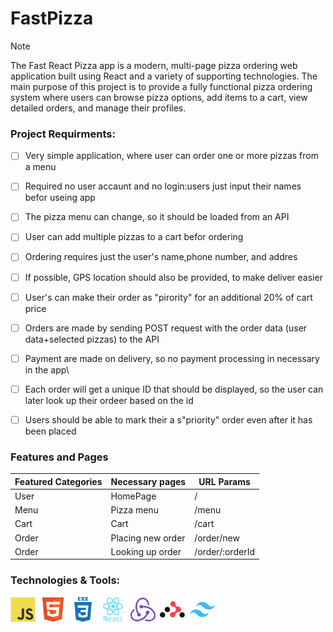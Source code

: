 # FastPizza
>[!NOTE]
>The Fast React Pizza app is a modern, multi-page pizza ordering web application built using React and a variety of supporting technologies. The main purpose of this project is to provide a fully functional pizza ordering system where users can browse pizza options, add items to a cart, view detailed orders, and manage their profiles.


### Project Requirments:
- [ ] Very simple application, where user can order one or more pizzas from a menu
- [ ] Required no user accaunt and no login:users just input their names befor useing app
- [ ] The pizza menu can change, so it should be loaded from an API
- [ ] User can add multiple pizzas to a cart befor ordering
- [ ] Ordering requires just the user's name,phone number, and addres
- [ ] If possible, GPS location should also be provided, to make deliver easier
- [ ] User's can make their order as "pirority" for an additional 20% of cart  price
- [ ] Orders are made by sending POST request with the order data (user data+selected pizzas) to the API
- [ ] Payment are made on delivery, so no payment processing in necessary in the app\
- [ ] Each order will get a unique ID that should be displayed, so the user can later look up their ordeer based on the id
- [ ] Users should be able to mark their a s"priority" order even after it has been placed


### Features and Pages
| Featured Categories | Necessary pages  | URL Params         |
|---------------------|------------------|--------------------|
| User                | HomePage         |  /                 |
| Menu                | Pizza menu       |  /menu             |
| Cart                | Cart             |  /cart             |
| Order               | Placing new order|  /order/new        |
| Order               | Looking up order | /order/:orderId    | 

### Technologies & Tools:
<p>
  <img src="https://github.com/devicons/devicon/blob/master/icons/javascript/javascript-original.svg" title="JavaScript" alt="JavaScript" width="40" height="40"/>&nbsp;
  <img src="https://github.com/devicons/devicon/blob/master/icons/html5/html5-original.svg" title="HTML5" alt="HTML" width="40" height="40"/>&nbsp;
  <img src="https://github.com/devicons/devicon/blob/master/icons/css3/css3-plain-wordmark.svg"  title="CSS3" alt="CSS" width="40" height="40"/>&nbsp;
  <img src="https://github.com/devicons/devicon/blob/master/icons/react/react-original-wordmark.svg" title="React" alt="React" width="40" height="40"/>&nbsp;
  <img src="https://github.com/devicons/devicon/blob/master/icons/redux/redux-original.svg" title="React" alt="React" width="40" height="40"/>&nbsp;
  <img src="https://github.com/devicons/devicon/blob/master/icons/reactrouter/reactrouter-original.svg" title="React" alt="React" width="40" height="40"/>&nbsp;
  <img src="https://github.com/devicons/devicon/blob/master/icons/tailwindcss/tailwindcss-original.svg" title="npm" alt="npm" width="40" height="40"/>&nbsp;
  
  
</p>
 
